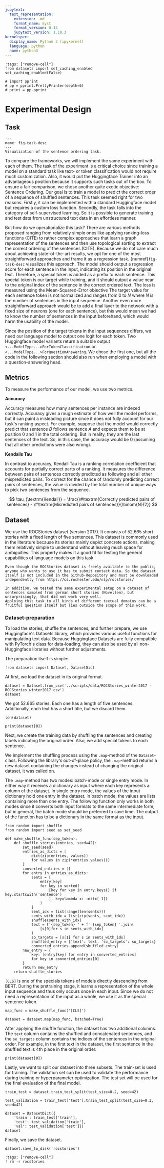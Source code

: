 ```yaml
---
jupytext:
  text_representation:
    extension: .md
    format_name: myst
    format_version: 0.13
    jupytext_version: 1.10.3
kernelspec:
  display_name: Python 3 (ipykernel)
  language: python
  name: python3
---
```


```{code-cell} ipython3
:tags: ["remove-cell"]
from datasets import set_caching_enabled
set_caching_enabled(False)

# import pprint
# pp = pprint.PrettyPrinter(depth=6)
# print = pp.pprint
```


# Experimental Design

## Task

```{figure} ./figures/GraphicsTrfTut.png
---
name: fig-task-desc
---
Visualization of the sentence ordering task.
```

To compare the frameworks, we will implement the same experiment with each of them.
The task of the experiment is a critical choice since training a model on a standard task like text- or token classification would not require much customization. Also, it would put the Huggingface Trainer into an advantageous position because it supports such tasks out of the box.
To ensure a fair comparison, we chose another quite exotic objective: Sentence Ordering.
Our goal is to train a model to predict the correct order of a sequence of shuffled sentences.
This task seemed right for two reasons.
Firstly, it can be implemented with a standard Huggingface model but requires a custom loss function.
Secondly, the task falls into the category of self-supervised learning. So it is possible to generate training and test data from unstructured text data in an effortless manner.

But how do we operationalize this task?
There are various methods proposed ranging from relatively simple ones like applying ranking-loss functions (CITE) to rather complex approaches that learn a graph representation of the sentences and then use topological sorting to extract the correct ordering of the sentences (CITE).
Because we do not care much about achieving state-of-the-art results, we opt for one of the most straightforward approaches and frame it as a regression task.
{numref}`fig-task-desc` visualizes this approach.
The model should output a regression score for each sentence in the input, indicating its position in the original text.
Therefore, a special token is added as a prefix to each sentence. This special token is our target while training, and it should output a value near to the original index of the sentence in the correct ordered text.
The loss is measured using the Mean-Squared-Error objective
The target value for each sentence token is not normalized and ranges from 0 to $N$ where $N$ is the number of sentences in the input sequence.
Another even more straightforward approach would be to add a final layer to the network with a fixed size of neurons (one for each sentence), but this would mean we had to know the number of sentences in the input beforehand, which would harm the usability of the model.

Since the position of the target tokens in the input sequences differs, we need our language model to output one logit for each token. Two Huggingface model variants return a suitable output `<...ModelType...>ForTokenClassification` or `<...ModelType...>ForQuestionAnswering`. We chose the first one, but all the code in the following section should also run when employing a model with a question-answering head.

## Metrics

To measure the performance of our model, we use two metrics.

__Accuracy__

Accuracy measures how many sentences per instance are indexed correctly.
Accuracy gives a rough estimate of how well the model performs, but it can paint a misleading picture since it does not fully account for our task's ranking aspect.
For example, suppose that the model would correctly predict that sentence $B$ follows sentence $A$ and expects them to be at position $0$ and $1$ in the total ordering.
But in reality, they are the last sentences of the text. So, in this case, the accuracy would be $0$ (assuming that all other predictions were also wrong).

__Kendalls Tau__

In contrast to accuracy, Kendall Tau is a ranking correlation coefficient that accounts for partially correct parts of a ranking.
It measures the difference between pairs of sentences correctly predicted as following and all other mispredicted pairs. 
To correct for the chance of randomly predicting correct pairs of sentences, the value is divided by the total number of unique ways to pick two sentences from the sequence.

$$
\tau_{\textrm{Kendall}} = \frac{\#\textrm{Correctly predicted pairs of sentences} - \#\textrm{Misredicted pairs of sentences}}{\binom{N}{2}}
$$



## Dataset

We use the ROCStories dataset (version 2017). It consists of 52.665 short stories with a fixed length of five sentences. This dataset is commonly used in the literature because its stories mainly depict concrete actions, making them relatively simple to understand without leaving much space for ambiguities. This property makes it a good fit for testing the general capabilities of language models on this task.

```{warning}
Even though the ROCStories dataset is freely available to the public, anyone who wants to use it has to submit contact data. So the dataset itself is not included in the Github-Repository and must be downloaded independently from https://cs.rochester.edu/nlp/rocstories/
```

```{note}
In addition, we tested the same experimental setup on a dataset of sentences sampled from german short stories (Novellen), but unsurprisingly, that did not work very well.
Applying this task to all kinds of different textual domains can be a fruitful question itself but lies outside the scope of this work.
```

### Dataset-preparation

To load the stories, shuffle the sentences, and further prepare, we use Huggingface's Datasets library, which provides various useful functions for manipulating text data.
Because Huggingface Datasets are fully compatible with PyTorch's class for data-loading, they can also be used by all non-Huggingface libraries without further adjustments.

The preparation itself is simple:

```{code-cell} ipython3
from datasets import Dataset, DatasetDict
```

At first, we load the dataset in its original format.

```{code-cell} ipython3
dataset = Dataset.from_csv('../scripts/data/ROCStories_winter2017 - ROCStories_winter2017.csv')
dataset
```

We got 52.665 stories. Each one has a length of five sentences. Additionally, each text has a short title, but we discard them.

```{code-cell} ipython3
len(dataset)
```

```{code-cell} ipython3
print(dataset[0])
```

Next, we create the training data by shuffling the sentences and creating labels indicating the original order. Also, we add special tokens to each sentence.

We implement the shuffling process using the `.map`-method of the `Dataset`-class.
Following the library's out-of-place policy, the `.map`-method returns a new dataset containing the changes instead of changing the original dataset, it was called on.

The `.map`-method has two modes: batch-mode or single entry mode. In either way it receives a dictionary as input where each key represents a column of the dataset.
In single entry mode, the values of the input dictionary hold one entry in the dataset.
In batch mode, the values are lists containing more than one entry.
The following function only works in both modes since it converts both input formats to the same intermediate form, but in general, the batch mode should be preferred to save time.
The output of the function has to be a dictionary in the same format as the input.

```{code-cell} ipython3
from random import shuffle
from random import seed as set_seed

def make_shuffle_func(sep_token):
    def shuffle_stories(entries, seed=42):
        set_seed(seed)
        entries_as_dicts = [
            dict(zip(entries, values))
            for values in zip(*entries.values())
        ]
        converted_entries = []
        for entry in entries_as_dicts:
            sents = [
                entry[key]
                for key in sorted(
                    [key for key in entry.keys() if key.startswith('sentence')
                    ], key=lambda x: int(x[-1])
                )
            ]
            sent_idx = list(range(len(sents)))
            sents_with_idx = list(zip(sents, sent_idx))
            shuffle(sents_with_idx)
            text = f'{sep_token} ' + f' {sep_token} '.join(
                [s[0]for s in sents_with_idx]
            ) 
            so_targets = [s[1] for s in sents_with_idx]
            shuffled_entry = {'text': text, 'so_targets': so_targets}
            converted_entries.append(shuffled_entry)
        new_entry = {
            key: [entry[key] for entry in converted_entries]
            for key in converted_entries[0]
        }
        return new_entry
    return shuffle_stories
```

`[CLS]` is one of the specials tokens of models directly descending from BERT. During the pretraining stage, it learns a representation of the whole input sequence and thus only occurs once in each input.
Since we do not need a representation of the input as a whole, we use it as the special sentence token.

```{code-cell} ipython3
map_func = make_shuffle_func('[CLS]')
```

```{code-cell} ipython3
dataset = dataset.map(map_func, batched=True)
```

After applying the shuffle function, the dataset has two additional columns. The `text` column contains the shuffled and concatenated sentences, and the `so_targets` column contains the indices of the sentences in the original order. For example, in the first text in the dataset, the first sentence in the shuffled text is 4th place in the original order.

```{code-cell} ipython3
print(dataset[0])
```

Lastly, we want to split our dataset into three subsets.
The train-set is used for training.
The validation set can be used to validate the performance during training or hyperparameter optimization.
The test set will be used for the final evaluation of the final model.

```{code-cell} ipython3
train_test = dataset.train_test_split(test_size=0.2, seed=42)

test_validation = train_test['test'].train_test_split(test_size=0.3, seed=42)

dataset = DatasetDict({
    'train': train_test['train'],
    'test': test_validation['train'],
    'val': test_validation['test']})
dataset
```

Finally, we save the dataset.

```{code-cell} ipython3
dataset.save_to_disk('rocstories')
```


```{code-cell} ipython3
:tags: ["remove-cell"]
! rm -r rocstories
```
